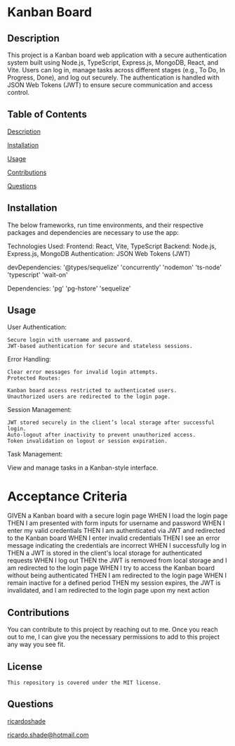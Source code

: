 # Kanban Board

 ## Description
  This project is a Kanban board web application with a secure authentication system built using Node.js, TypeScript, Express.js, MongoDB, React, and Vite. Users can log in, manage tasks across different stages (e.g., To Do, In Progress, Done), and log out securely. The authentication is handled with JSON Web Tokens (JWT) to ensure secure communication and access control.

  ## Table of Contents 

  [Description](#description)

  [Installation](#installation)

  [Usage](#usage)

  [Contributions](#contributions)

  [Questions](#questions)

  ## Installation
  The below frameworks, run time environments, and their respective packages and dependencies are necessary to use the app:

  Technologies Used:
  Frontend: React, Vite, TypeScript
  Backend: Node.js, Express.js, MongoDB
  Authentication: JSON Web Tokens (JWT)

  devDependencies:
  '@types/sequelize'
  'concurrently'
  'nodemon'
  'ts-node'
  'typescript'
  'wait-on'

  Dependencies:
  'pg'
  'pg-hstore'
  'sequelize'

  ## Usage
User Authentication:

    Secure login with username and password.
    JWT-based authentication for secure and stateless sessions.

Error Handling:

    Clear error messages for invalid login attempts.
    Protected Routes:

    Kanban board access restricted to authenticated users.
    Unauthorized users are redirected to the login page.

Session Management:

    JWT stored securely in the client’s local storage after successful login.
    Auto-logout after inactivity to prevent unauthorized access.
    Token invalidation on logout or session expiration.

Task Management:

View and manage tasks in a Kanban-style interface.  
  

# Acceptance Criteria

GIVEN a Kanban board with a secure login page
WHEN I load the login page
THEN I am presented with form inputs for username and password
WHEN I enter my valid credentials
THEN I am authenticated via JWT and redirected to the Kanban board
WHEN I enter invalid credentials
THEN I see an error message indicating the credentials are incorrect
WHEN I successfully log in
THEN a JWT is stored in the client's local storage for authenticated requests
WHEN I log out
THEN the JWT is removed from local storage and I am redirected to the login page
WHEN I try to access the Kanban board without being authenticated
THEN I am redirected to the login page
WHEN I remain inactive for a defined period
THEN my session expires, the JWT is invalidated, and I am redirected to the login page upon my next action

  ## Contributions
  You can contribute to this project by reaching out to me. Once you reach out to me, I can give you the necessary permissions to add to this project any way you see fit.

  ## License 
    
    This repository is covered under the MIT license.

  ## Questions
  [ricardoshade](https://github.com/ricardoshade)

  ricardo.shade@hotmail.com
